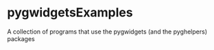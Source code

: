 # pygwidgetsExamples
 A collection of programs that use the pygwidgets (and the pyghelpers) packages
